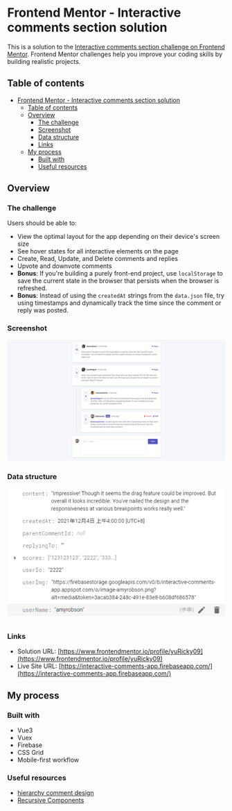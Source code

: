 # Frontend Mentor - Interactive comments section solution

This is a solution to the [Interactive comments section challenge on Frontend Mentor](https://www.frontendmentor.io/challenges/interactive-comments-section-iG1RugEG9). Frontend Mentor challenges help you improve your coding skills by building realistic projects.

## Table of contents

- [Frontend Mentor - Interactive comments section solution](#frontend-mentor---interactive-comments-section-solution)
  - [Table of contents](#table-of-contents)
  - [Overview](#overview)
    - [The challenge](#the-challenge)
    - [Screenshot](#screenshot)
    - [Data structure](#data-structure)
    - [Links](#links)
  - [My process](#my-process)
    - [Built with](#built-with)
    - [Useful resources](#useful-resources)

## Overview

### The challenge

Users should be able to:

- View the optimal layout for the app depending on their device's screen size
- See hover states for all interactive elements on the page
- Create, Read, Update, and Delete comments and replies
- Upvote and downvote comments
- **Bonus**: If you're building a purely front-end project, use `localStorage` to save the current state in the browser that persists when the browser is refreshed.
- **Bonus**: Instead of using the `createdAt` strings from the `data.json` file, try using timestamps and dynamically track the time since the comment or reply was posted.

### Screenshot

![](./design/Screenshot.png)

### Data structure

![](./design/Document.png)

### Links

- Solution URL: [https://www.frontendmentor.io/profile/yuRicky09](https://www.frontendmentor.io/profile/yuRicky09)
- Live Site URL: [https://interactive-comments-app.firebaseapp.com/](https://interactive-comments-app.firebaseapp.com/)

## My process

### Built with

- Vue3
- Vuex
- Firebase
- CSS Grid
- Mobile-first workflow

### Useful resources

- [hierarchy comment design](https://www.aleksandra.codes/comments-db-model)
- [Recursive Components](https://vuejs.org/v2/guide/components-edge-cases.html#Recursive-Components)
